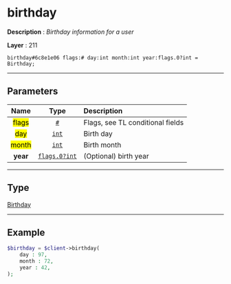 # birthday

**Description** : *Birthday information for a user*

**Layer** : 211

```tl
birthday#6c8e1e06 flags:# day:int month:int year:flags.0?int = Birthday;
```

---

## Parameters

| Name | Type | Description |
| :---: | :---: | :--- |
| <mark>flags</mark> | [`#`](type/#) | Flags, see TL conditional fields |
| <mark>day</mark> | [`int`](type/int) | Birth day |
| <mark>month</mark> | [`int`](type/int) | Birth month |
| **year** | [`flags.0?int`](type/int) | (Optional) birth year |

---

## Type

[Birthday](type/Birthday)

---

## Example

```php
$birthday = $client->birthday(
	day : 97,
	month : 72,
	year : 42,
);
```